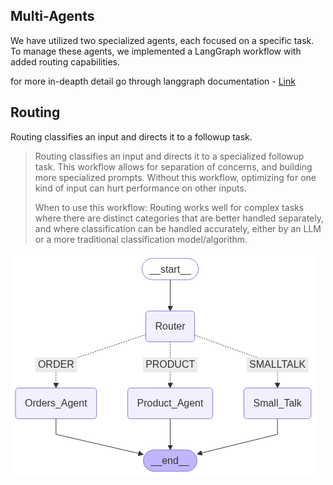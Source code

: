 ## Multi-Agents

We have utilized two specialized agents, each focused on a specific task. To manage these agents, we implemented a LangGraph workflow with added routing capabilities.

for more in-deapth detail go through langgraph documentation - [Link](https://langchain-ai.github.io/langgraph/concepts/multi_agent/)

## Routing

Routing classifies an input and directs it to a followup task.

> Routing classifies an input and directs it to a specialized followup task. This workflow allows for separation of concerns, and building more specialized prompts. Without this workflow, optimizing for one kind of input can hurt performance on other inputs.
> 
> When to use this workflow: Routing works well for complex tasks where there are distinct categories that are better handled separately, and where classification can be handled accurately, either by an LLM or a more traditional classification model/algorithm.

![Routing Workflow Diagram](../images/routing-workflow.png)
